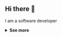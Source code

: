 ## Hi there 👋

I am a software developer

<details>
  <summary><b>See more</b></summary>  

## Find me on:
 
[![LinkedIn](https://skillicons.dev/icons?i=linkedin)](https://www.linkedin.com/in/busracagliyan/)
[![Gmail](https://skillicons.dev/icons?i=gmail)](mailto:bsrcagliyann@gmail.com)

## Technology Stack

[![My Skills](https://skillicons.dev/icons?i=py,gtk,linux,git,vscode)](https://skillicons.dev)

#### If you want to read my blog posts, you can visit the link below:

[![Website](img/website.png)](https://busracagliyan.github.io/)

<div align="left">
  <h4>Visitor Counts</h4>
    <a href="https://profile-counter.glitch.me/">
        <img src="https://profile-counter.glitch.me/{busracagliyan}/count.svg" alt="Visitor Count" />
    </a>
</div>


